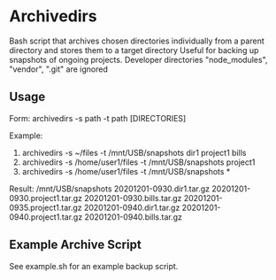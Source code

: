 # Archivedirs

Bash script that archives chosen directories individually from a parent directory and stores them to a target directory
Useful for backing up snapshots of ongoing projects. Developer directories "node_modules", "vendor", ".git" are ignored

## Usage

Form:  archivedirs -s path -t path [DIRECTORIES]

Example:

1. archivedirs -s ~/files -t /mnt/USB/snapshots dir1 project1 bills
2. archivedirs -s /home/user1/files -t /mnt/USB/snapshots project1
3. archivedirs -s /home/user1/files -t /mnt/USB/snapshots *


Result: /mnt/USB/snapshots
    20201201-0930.dir1.tar.gz
    20201201-0930.project1.tar.gz
    20201201-0930.bills.tar.gz
    20201201-0935.project1.tar.gz
    20201201-0940.dir1.tar.gz
    20201201-0940.project1.tar.gz
    20201201-0940.bills.tar.gz


## Example Archive Script

See example.sh for an example backup script.


